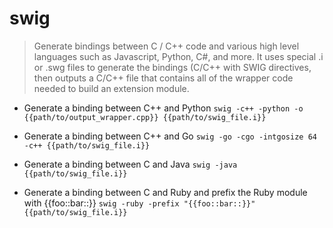 # swig
> Generate bindings between C / C++ code and various high level languages such as Javascript, Python, C#, and more.
> It uses special .i or .swg files to generate the bindings (C/C++ with SWIG directives, then outputs a C/C++ file that contains all of the wrapper code needed to build an extension module.

- Generate a binding between C++ and Python
`swig -c++ -python -o {{path/to/output_wrapper.cpp}} {{path/to/swig_file.i}}`

- Generate a binding between C++ and Go
`swig -go -cgo -intgosize 64 -c++ {{path/to/swig_file.i}}`

- Generate a binding between C and Java
`swig -java {{path/to/swig_file.i}}`

- Generate a binding between C and Ruby and prefix the Ruby module with {{foo::bar::}}
`swig -ruby -prefix "{{foo::bar::}}" {{path/to/swig_file.i}}`
